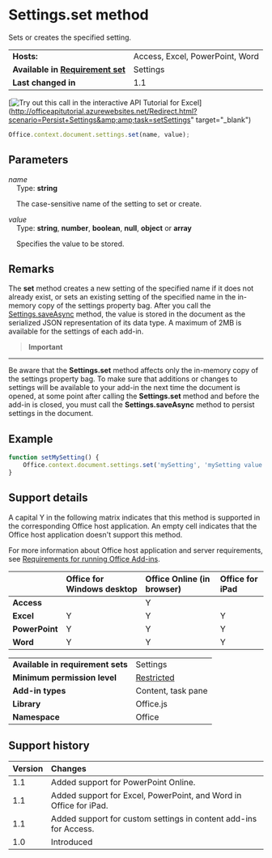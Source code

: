 
# Settings.set method
Sets or creates the specified setting.

|||
|:-----|:-----|
|**Hosts:**|Access, Excel, PowerPoint, Word|
|**Available in [Requirement set](http://msdn.microsoft.com/library/6b6702f2-b0a5-46ab-a356-8dda897ca8ae%28Office.15%29.aspx)**|Settings|
|**Last changed in**|1.1|

[![Try out this call in the interactive API Tutorial for Excel](../../images/819b84bf-151c-4a12-80c3-d6f8d7c03251.png)](http://officeapitutorial.azurewebsites.net/Redirect.html?scenario=Persist+Settings&amp;amp;task=setSettings" target="_blank")


```js
Office.context.document.settings.set(name, value);
```


## Parameters



_name_<br/>
&nbsp;&nbsp;&nbsp;&nbsp;Type:  **string**

&nbsp;&nbsp;&nbsp;&nbsp;The case-sensitive name of the setting to set or create.

    
_value_<br/>
&nbsp;&nbsp;&nbsp;&nbsp;Type:  **string**,  **number**,  **boolean**,  **null**,  **object** or **array**

&nbsp;&nbsp;&nbsp;&nbsp;Specifies the value to be stored.
    

## Remarks

The  **set** method creates a new setting of the specified name if it does not already exist, or sets an existing setting of the specified name in the in-memory copy of the settings property bag. After you call the [Settings.saveAsync](../../reference/shared/settings.saveasync.md) method, the value is stored in the document as the serialized JSON representation of its data type. A maximum of 2MB is available for the settings of each add-in.


>**Important**
---
Be aware that the  **Settings.set** method affects only the in-memory copy of the settings property bag. To make sure that additions or changes to settings will be available to your add-in the next time the document is opened, at some point after calling the **Settings.set** method and before the add-in is closed, you must call the **Settings.saveAsync** method to persist settings in the document.


## Example




```js
function setMySetting() {
    Office.context.document.settings.set('mySetting', 'mySetting value');
}

```




## Support details


A capital Y in the following matrix indicates that this method is supported in the corresponding Office host application. An empty cell indicates that the Office host application doesn't support this method.

For more information about Office host application and server requirements, see [Requirements for running Office Add-ins](http://msdn.microsoft.com/library/67340567-bb9a-498c-96d3-3f52f28c16bc%28Office.15%29.aspx).



||**Office for Windows desktop**|**Office Online (in browser)**|**Office for iPad**|
|:-----|:-----|:-----|:-----|
|**Access**||Y||
|**Excel**|Y|Y|Y|
|**PowerPoint**|Y|Y|Y|
|**Word**|Y|Y|Y|

|||
|:-----|:-----|
|**Available in requirement sets**|Settings|
|**Minimum permission level**|[Restricted](http://msdn.microsoft.com/library/da2efadc-4ebf-45fe-be39-397ac1eb1dbd%28Office.15%29.aspx)|
|**Add-in types**|Content, task pane|
|**Library**|Office.js|
|**Namespace**|Office|

## Support history




|**Version**|**Changes**|
|:-----|:-----|
|1.1|Added support for PowerPoint Online.|
|1.1|Added support for Excel, PowerPoint, and Word in Office for iPad.|
|1.1|Added support for custom settings in content add-ins for Access.|
|1.0|Introduced|
